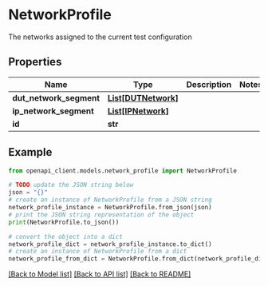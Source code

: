 # NetworkProfile

The networks assigned to the current test configuration

## Properties

Name | Type | Description | Notes
------------ | ------------- | ------------- | -------------
**dut_network_segment** | [**List[DUTNetwork]**](DUTNetwork.md) |  | 
**ip_network_segment** | [**List[IPNetwork]**](IPNetwork.md) |  | 
**id** | **str** |  | 

## Example

```python
from openapi_client.models.network_profile import NetworkProfile

# TODO update the JSON string below
json = "{}"
# create an instance of NetworkProfile from a JSON string
network_profile_instance = NetworkProfile.from_json(json)
# print the JSON string representation of the object
print(NetworkProfile.to_json())

# convert the object into a dict
network_profile_dict = network_profile_instance.to_dict()
# create an instance of NetworkProfile from a dict
network_profile_from_dict = NetworkProfile.from_dict(network_profile_dict)
```
[[Back to Model list]](../README.md#documentation-for-models) [[Back to API list]](../README.md#documentation-for-api-endpoints) [[Back to README]](../README.md)


